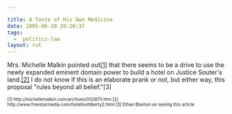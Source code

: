 ```yaml
---

title: A Taste of His Own Medicine
date: 2005-06-28 20:20:37
tags:
  -  politics-law
layout: rut
---
```


<p>Mrs. Michelle Malkin pointed out<a href="http://michellemalkin.com/archives/002870.htm">[1]</a> that there seems to be a drive to use the newly expanded eminent domain power to build a hotel on Justice Souter's land.<a href="http://www.freestarmedia.com/hotellostliberty2.html">[2]</a>  I do not know if this is an elaborate prank or not, but either way, this proposal "rules beyond all belief."[3] </p>


<font size="-2">
[1] http://michellemalkin.com/archives/002870.htm
[2] http://www.freestarmedia.com/hotellostliberty2.html
[3] Ethan Blanton on seeing this article
</font>

